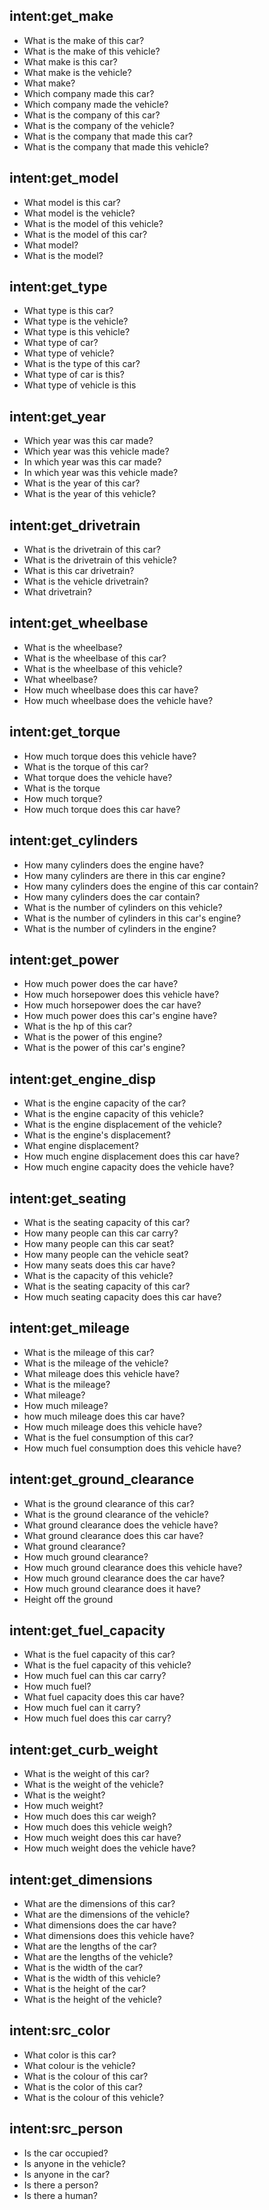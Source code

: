 
## intent:get_make
- What is the make of this car?
- What is the make of this vehicle?
- What make is this car?
- What make is the vehicle?
- What make?
- Which company made this car?
- Which company made the vehicle?
- What is the company of this car?
- What is the company of the vehicle?
- What is the company that made this car?
- What is the company that made this vehicle?

## intent:get_model
- What model is this car?
- What model is the vehicle?
- What is the model of this vehicle?
- What is the model of this car?
- What model?
- What is the model?

## intent:get_type
- What type is this car?
- What type is the vehicle?
- What type is this vehicle?
- What type of car?
- What type of vehicle?
- What is the type of this car?
- What type of car is this?
- What type of vehicle is this

## intent:get_year
- Which year was this car made?
- Which year was this vehicle made?
- In which year was this car made?
- In which year was this vehicle made?
- What is the year of this car?
- What is the year of this vehicle?

## intent:get_drivetrain
- What is the drivetrain of this car?
- What is the drivetrain of this vehicle?
- What is this car drivetrain?
- What is the vehicle drivetrain?
- What drivetrain?

## intent:get_wheelbase
- What is the wheelbase?
- What is the wheelbase of this car?
- What is the wheelbase of this vehicle?
- What wheelbase?
- How much wheelbase does this car have?
- How much wheelbase does the vehicle have?

## intent:get_torque
- How much torque does this vehicle have?
- What is the torque of this car?
- What torque does the vehicle have?
- What is the torque
- How much torque?
- How much torque does this car have?

## intent:get_cylinders
- How many cylinders does the engine have?
- How many cylinders are there in this car engine?
- How many cylinders does the engine of this car contain?
- How many cylinders does the car contain?
- What is the number of cylinders on this vehicle?
- What is the number of cylinders in this car's engine?
- What is the number of cylinders in the engine?

## intent:get_power
- How much power does the car have?
- How much horsepower does this vehicle have?
- How much horsepower does the car have?
- How much power does this car's engine have?
- What is the hp of this car?
- What is the power of this engine?
- What is the power of this car's engine?

## intent:get_engine_disp
- What is the engine capacity of the car?
- What is the engine capacity of this vehicle?
- What is the engine displacement of the vehicle?
- What is the engine's displacement?
- What engine displacement?
- How much engine displacement does this car have?
- How much engine capacity does the vehicle have?

## intent:get_seating
- What is the seating capacity of this car?
- How many people can this car carry?
- How many people can this car seat?
- How many people can the vehicle seat?
- How many seats does this car have?
- What is the capacity of this vehicle?
- What is the seating capacity of this car?
- How much seating capacity does this car have?

## intent:get_mileage
- What is the mileage of this car?
- What is the mileage of the vehicle?
- What mileage does this vehicle have?
- What is the mileage?
- What mileage?
- How much mileage?
- how much mileage does this car have?
- How much mileage does this vehicle have?
- What is the fuel consumption of this car?
- How much fuel consumption does this vehicle have?

## intent:get_ground_clearance
- What is the ground clearance of this car?
- What is the ground clearance of the vehicle?
- What ground clearance does the vehicle have?
- What ground clearance does this car have?
- What ground clearance?
- How much ground clearance?
- How much ground clearance does this vehicle have?
- How much ground clearance does the car have?
- How much ground clearance does it have?
- Height off the ground

## intent:get_fuel_capacity
- What is the fuel capacity of this car?
- What is the fuel capacity of this vehicle?
- How much fuel can this car carry?
- How much fuel?
- What fuel capacity does this car have?
- How much fuel can it carry?
- How much fuel does this car carry?


## intent:get_curb_weight
- What is the weight of this car?
- What is the weight of the vehicle?
- What is the weight?
- How much weight?
- How much does this car weigh?
- How much does this vehicle weigh?
- How much weight does this car have?
- How much weight does the vehicle have?

## intent:get_dimensions
- What are the dimensions of this car?
- What are the dimensions of the vehicle?
- What dimensions does the car have?
- What dimensions does this vehicle have?
- What are the lengths of the car?
- What are the lengths of the vehicle?
- What is the width of the car?
- What is the width of this vehicle?
- What is the height of the car?
- What is the height of the vehicle?

## intent:src_color
- What color is this car?
- What colour is the vehicle?
- What is the colour of this car?
- What is the color of this car?
- What is the colour of this vehicle?

## intent:src_person
- Is the car occupied?
- Is anyone in the vehicle?
- Is anyone in the car?
- Is there a person?
- Is there a human?
